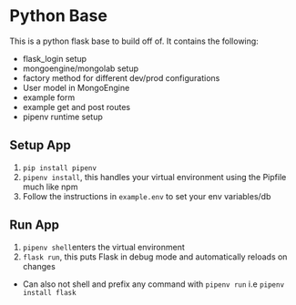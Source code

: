 # Python Base
This is a python flask base to build off of. It contains the following:
- flask_login setup
- mongoengine/mongolab setup
- factory method for different dev/prod configurations
- User model in MongoEngine
- example form
- example get and post routes
- pipenv runtime setup

## Setup App
1. `pip install pipenv`
2. `pipenv install`, this handles your virtual environment using the Pipfile much like npm
3. Follow the instructions in `example.env` to set your env variables/db

## Run App
1. `pipenv shell`enters the virtual environment
2. `flask run`, this puts Flask in debug mode and automatically reloads on changes

- Can also not shell and prefix any command with `pipenv run` i.e `pipenv install flask`
